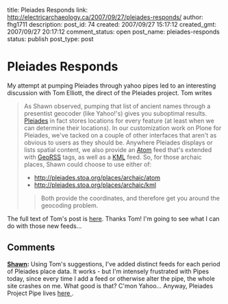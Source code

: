 title: Pleiades Responds
link: http://electricarchaeology.ca/2007/09/27/pleiades-responds/
author: fhg1711
description: 
post_id: 74
created: 2007/09/27 15:17:12
created_gmt: 2007/09/27 20:17:12
comment_status: open
post_name: pleiades-responds
status: publish
post_type: post

# Pleiades Responds

My attempt at pumping Pleiades through yahoo pipes led to an interesting discussion with Tom Elliott, the direct of the Pleiades project. Tom writes 

> As Shawn observed, pumping that list of ancient names through a presentist geocoder (like Yahoo!'s) gives you suboptimal results. [Pleiades](http://pleiades.stoa.org/) in fact stores locations for every feature (at least when we can determine their locations). In our customization work on Plone for Pleiades, we've tacked on a couple of other interfaces that aren't as obvious to users as they should be. Anywhere Pleiades displays or lists spatial content, we also provide an [Atom](http://en.wikipedia.org/wiki/Atom_%28standard%29) feed that's extended with [GeoRSS](http://en.wikipedia.org/wiki/GeoRSS) tags, as well as a [KML](http://en.wikipedia.org/wiki/Keyhole_Markup_Language) feed. So, for those archaic places, Shawn could choose to use either of: 
> 
>   * <http://pleiades.stoa.org/places/archaic/atom>
>   * <http://pleiades.stoa.org/places/archaic/kml>
>
>> Both provide the coordinates, and therefore get you around the geocoding problem.

The full text of Tom's post is [here](http://horothesia.blogspot.com/2007/09/feeds-for-pleiades-data.html). Thanks Tom! I'm going to see what I can do with those new feeds... 

>

## Comments

**[Shawn](#95 "2007-10-10 14:08:49"):** Using Tom's suggestions, I've added distinct feeds for each period of Pleiades place data. It works - but I'm intensely frustrated with Pipes today, since every time I add a feed or otherwise alter the pipe, the whole site crashes on me. What good is that? C'mon Yahoo... Anyway, Pleiades Project Pipe lives [ here ](http://pipes.yahoo.com/pipes/pipe.info?_id=yrJW8DZt3BG6JCHWTqoASA).

